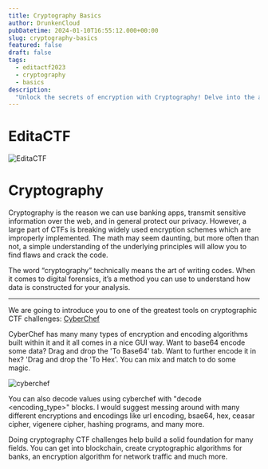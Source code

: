 ```yaml
---
title: Cryptography Basics
author: DrunkenCloud
pubDatetime: 2024-01-10T16:55:12.000+00:00
slug: cryptography-basics
featured: false
draft: false
tags:
  - editactf2023
  - cryptography
  - basics
description:
  "Unlock the secrets of encryption with Cryptography! Delve into the art of coding and decoding messages. Learn how a simple understanding of underlying principles can crack even the most complex encryption schemes. Explore tools like CyberChef, a versatile platform with a graphical user interface, making cryptographic CTF challenges a breeze."
---
```

# **EditaCTF**

![EditaCTF](https://hackmd.io/_uploads/ry2OKgqHp.png)

# Cryptography

Cryptography is the reason we can use banking apps, transmit sensitive information over the web, and in general protect our privacy. However, a large part of CTFs is breaking widely used encryption schemes which are improperly implemented. The math may seem daunting, but more often than not, a simple understanding of the underlying principles will allow you to find flaws and crack the code.

The word “cryptography” technically means the art of writing codes. When it comes to digital forensics, it’s a method you can use to understand how data is constructed for your analysis.


---


We are going to introduce you to one of the greatest tools on cryptographic CTF challenges: [CyberChef](https://gchq.github.io/CyberChef)

CyberChef has many many types of encryption and encoding algorithms built within it and it all comes in a nice GUI way. Want to base64 encode some data? Drag and drop the 'To Base64' tab. Want to further encode it in hex? 'Drag and drop the 'To Hex'. You can mix and match to do some magic.

![cyberchef](https://hackmd.io/_uploads/HJOV6iOST.jpg)

You can also decode values using cyberchef with "decode <encoding_type>"  blocks. I would suggest messing around with many different encryptions and encodings like url encoding, bsae64, hex, ceasar cipher, vigenere  cipher, hashing programs, and many more.

Doing cryptography CTF challenges help build a solid foundation for many fields. You can get into blockchain, create cryptographic algorithms for banks, an encryption algorithm for network traffic and much more.
